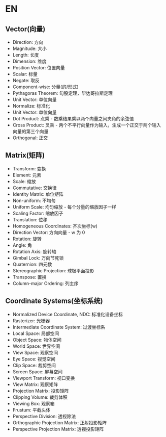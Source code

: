 # EN

## Vector(向量)

- Direction: 方向
- Magnitude: 大小
- Length: 长度
- Dimension: 维度
- Position Vector: 位置向量
- Scalar: 标量
- Negate: 取反
- Component-wise: 分量(的/形式)
- Pythagoras Theorem: 勾股定理，毕达哥拉斯定理
- Unit Vector: 单位向量
- Normalize: 标准化
- Unit Vector: 单位向量
- Dot Product: 点乘 - 数乘结果乘以两个向量之间夹角的余弦值
- Cross Product: 叉乘 - 两个不平行向量作为输入，生成一个正交于两个输入向量的第三个向量
- Orthogonal: 正交

## Matrix(矩阵)

- Transform: 变换
- Element: 元素
- Scale: 缩放
- Commutative: 交换律
- Identity Matrix: 单位矩阵
- Non-uniform: 不均匀
- Uniform Scale: 均匀缩放 - 每个分量的缩放因子一样
- Scaling Factor: 缩放因子
- Translation: 位移
- Homogeneous Coordinates: 齐次坐标(w)
- Direction Vector: 方向向量 - w 为 0
- Rotation: 旋转
- Angle: 角
- Rotation Axis: 旋转轴
- Gimbal Lock: 万向节死锁
- Quaternion: 四元数
- Stereographic Projection: 球极平面投影
- Transpose: 置换
- Column-major Ordering: 列主序

## Coordinate Systems(坐标系统)

- Normalized Device Coordinate, NDC: 标准化设备坐标
- Rasterizer: 光栅器
- Intermediate Coordinate System: 过渡坐标系
- Local Space: 局部空间
- Object Space: 物体空间
- World Space: 世界空间
- View Space: 观察空间
- Eye Space: 视觉空间
- Clip Space: 裁剪空间
- Screen Space: 屏幕空间
- Viewport Transform: 视口变换
- View Matrix: 观察矩阵
- Projection Matrix: 投影矩阵
- Clipping Volume: 裁剪体积
- Viewing Box: 观察箱
- Frustum: 平截头体
- Perspective Division: 透视除法
- Orthographic Projection Matrix: 正射投影矩阵
- Perspective Projection Matrix: 透视投影矩阵

